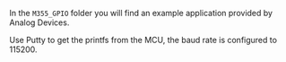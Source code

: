 In the `M355_GPIO` folder you will find an example application provided by Analog Devices.

Use Putty to get the printfs from the MCU, the  baud rate is configured to 115200.